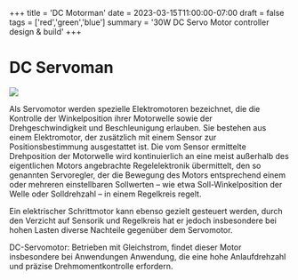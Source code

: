 +++
title = 'DC Motorman'
date = 2023-03-15T11:00:00-07:00
draft = false
tags = ['red','green','blue']
summary = '30W DC Servo Motor controller design & build'
+++

# DC Servoman

![](https://3.bp.blogspot.com/-QUDyFR1gnio/Wnj39c74UdI/AAAAAAABdPQ/iRwo_FPFxLg6-uIcYO1qMJwS2VCGTDTJwCLcBGAs/s1600/SM00361%2B%25282%2529.JPG)

Als Servomotor werden spezielle Elektromotoren bezeichnet, die die Kontrolle der Winkelposition ihrer Motorwelle sowie der Drehgeschwindigkeit und Beschleunigung erlauben. Sie bestehen aus einem Elektromotor, der zusätzlich mit einem Sensor zur Positionsbestimmung ausgestattet ist. Die vom Sensor ermittelte Drehposition der Motorwelle wird kontinuierlich an eine meist außerhalb des eigentlichen Motors angebrachte Regelelektronik übermittelt, den so genannten Servoregler, der die Bewegung des Motors entsprechend einem oder mehreren einstellbaren Sollwerten – wie etwa Soll-Winkelposition der Welle oder Solldrehzahl – in einem Regelkreis regelt.

Ein elektrischer Schrittmotor kann ebenso gezielt gesteuert werden, durch den Verzicht auf Sensorik und Regelkreis hat er jedoch insbesondere bei hohen Lasten diverse Nachteile gegenüber dem Servomotor. 

DC-Servomotor: Betrieben mit Gleichstrom, findet dieser Motor insbesondere bei Anwendungen Anwendung, die eine hohe Anlaufdrehzahl und präzise Drehmomentkontrolle erfordern.